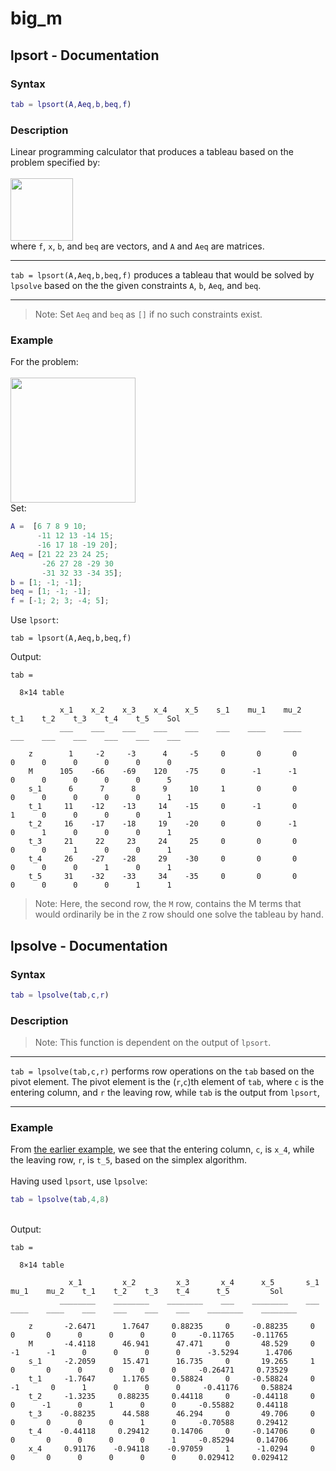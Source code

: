 # big_m
## lpsort - Documentation
### Syntax
```MATLAB
tab = lpsort(A,Aeq,b,beq,f)
```
### Description
Linear programming calculator that produces a tableau based on the problem specified by:\
\
<img src="https://user-images.githubusercontent.com/83638650/125194032-0d32f000-e282-11eb-9890-7b507c4c9060.png" height="100">\
where `f`, `x`, `b`, and `beq` are vectors, and `A` and `Aeq` are matrices.
***
`tab = lpsort(A,Aeq,b,beq,f)` produces a tableau that would be solved by `lpsolve` based on the the given constraints `A`, `b`, `Aeq`, and `beq`. 
***
>Note: Set `Aeq` and `beq` as `[]` if no such constraints exist.
### Example
For the problem:\
\
<img src="https://user-images.githubusercontent.com/83638650/125269767-99edb480-e33b-11eb-8334-f342ab9e8ab3.png" height="200">\
Set:
```MATLAB
A =  [6 7 8 9 10;
      -11 12 13 -14 15;
      -16 17 18 -19 20];
Aeq = [21 22 23 24 25;
       -26 27 28 -29 30
       -31 32 33 -34 35];
b = [1; -1; -1];
beq = [1; -1; -1];
f = [-1; 2; 3; -4; 5];
```
Use `lpsort`:
```
tab = lpsort(A,Aeq,b,beq,f)
```
Output:
```
tab =

  8×14 table

           x_1    x_2    x_3    x_4    x_5    s_1    mu_1    mu_2    t_1    t_2    t_3    t_4    t_5    Sol
           ___    ___    ___    ___    ___    ___    ____    ____    ___    ___    ___    ___    ___    ___

    z        1     -2     -3      4     -5     0       0       0      0      0      0      0      0      0 
    M      105    -66    -69    120    -75     0      -1      -1      0      0      0      0      0      5 
    s_1      6      7      8      9     10     1       0       0      0      0      0      0      0      1 
    t_1     11    -12    -13     14    -15     0      -1       0      1      0      0      0      0      1 
    t_2     16    -17    -18     19    -20     0       0      -1      0      1      0      0      0      1 
    t_3     21     22     23     24     25     0       0       0      0      0      1      0      0      1 
    t_4     26    -27    -28     29    -30     0       0       0      0      0      0      1      0      1 
    t_5     31    -32    -33     34    -35     0       0       0      0      0      0      0      1      1 
```
>Note: Here, the second row, the `M` row, contains the M terms that would ordinarily be in the `Z` row should one solve the tableau by hand.
## lpsolve - Documentation
### Syntax
```MATLAB
tab = lpsolve(tab,c,r)
```

### Description
>Note: This function is dependent on the output of `lpsort`.
***
`tab = lpsolve(tab,c,r)` performs row operations on the `tab` based on the pivot element. The pivot element is the (`r`,`c`)th element of `tab`, where `c` is the entering column, and `r` the leaving row, while `tab` is the output from `lpsort`, 
***

### Example
From [the earlier example](https://github.com/rebekahchin/big_m#example), we see that the entering column, `c`, is `x_4`, while the leaving row, `r`, is `t_5`, based on the simplex algorithm.\
\
Having used `lpsort`, use `lpsolve`:
```MATLAB
tab = lpsolve(tab,4,8)
```
\
Output:
```
tab =

  8×14 table

             x_1         x_2         x_3       x_4      x_5       s_1    mu_1    mu_2    t_1    t_2    t_3    t_4      t_5         Sol   
           ________    ________    ________    ___    ________    ___    ____    ____    ___    ___    ___    ___    ________    ________

    z       -2.6471      1.7647     0.88235     0     -0.88235     0       0       0      0      0      0      0     -0.11765    -0.11765
    M       -4.4118      46.941      47.471     0       48.529     0      -1      -1      0      0      0      0      -3.5294      1.4706
    s_1     -2.2059      15.471      16.735     0       19.265     1       0       0      0      0      0      0     -0.26471     0.73529
    t_1     -1.7647      1.1765     0.58824     0     -0.58824     0      -1       0      1      0      0      0     -0.41176     0.58824
    t_2     -1.3235     0.88235     0.44118     0     -0.44118     0       0      -1      0      1      0      0     -0.55882     0.44118
    t_3    -0.88235      44.588      46.294     0       49.706     0       0       0      0      0      1      0     -0.70588     0.29412
    t_4    -0.44118     0.29412     0.14706     0     -0.14706     0       0       0      0      0      0      1     -0.85294     0.14706
    x_4     0.91176    -0.94118    -0.97059     1      -1.0294     0       0       0      0      0      0      0     0.029412    0.029412
```
